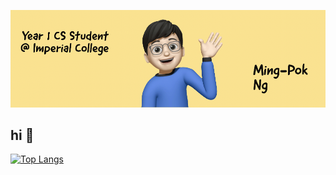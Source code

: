 ![Banner Image](./banner_github.png)

## hi 👋

[![Top Langs](https://github-readme-stats.vercel.app/api/top-langs/?username=mp-ng&langs_count=10&layout=compact&theme=algolia)](https://github.com/seyhanvankhan)
